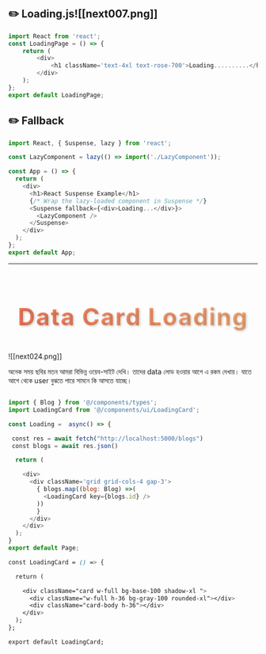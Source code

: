 ## ✏️ Loading.js![[next007.png]]

```js
import React from 'react';
const LoadingPage = () => {
    return (
        <div>
            <h1 className='text-4xl text-rose-700'>Loading..........</h1>
        </div>
    );
};
export default LoadingPage;
```

## ✏️ Fallback

```js
import React, { Suspense, lazy } from 'react';

const LazyComponent = lazy(() => import('./LazyComponent'));

const App = () => {
  return (
    <div>
      <h1>React Suspense Example</h1>
      {/* Wrap the lazy-loaded component in Suspense */}
      <Suspense fallback={<div>Loading...</div>}>
        <LazyComponent />
      </Suspense>
    </div>
  );
};
export default App;

```


---

<h1 style="
    background: linear-gradient(90deg, #ff7e5f, #feb47b);
    -webkit-background-clip: text;
    color: transparent;
    font-size: 3rem;
    font-weight: bold;
    text-shadow: 2px 2px 4px rgba(0, 0, 0, 0.2);
    letter-spacing: 2px;
    text-align: center;
    padding: 10px;
">
    Data Card Loading
</h1>

![[next024.png]]


অনেক সময় ছবির মতন আমরা বিভিন্ন ওয়েব-সাইট দেখি। তাদের data লোড হওয়ার আগে এ রকম দেখায়। যাতে আগে থেকে user বুঝতে পারে সামনে কি আসতে যাচ্ছে।


```js

import { Blog } from '@/components/types';
import LoadingCard from '@/components/ui/LoadingCard';

const Loading =  async() => {

 const res = await fetch("http://localhost:5000/blogs")
 const blogs = await res.json()

  return (

    <div>
      <div className='grid grid-cols-4 gap-3'>
        { blogs.map((blog: Blog) =>(
          <LoadingCard key={blogs.id} />
        ))    
        }
      </div>
    </div>
  );
}
export default Page;
```

```css
const LoadingCard = () => {

  return (

    <div className="card w-full bg-base-100 shadow-xl ">
      <div className="w-full h-36 bg-gray-100 rounded-xl"></div>
      <div className="card-body h-36"></div>
    </div>
  );
};

export default LoadingCard;
```

